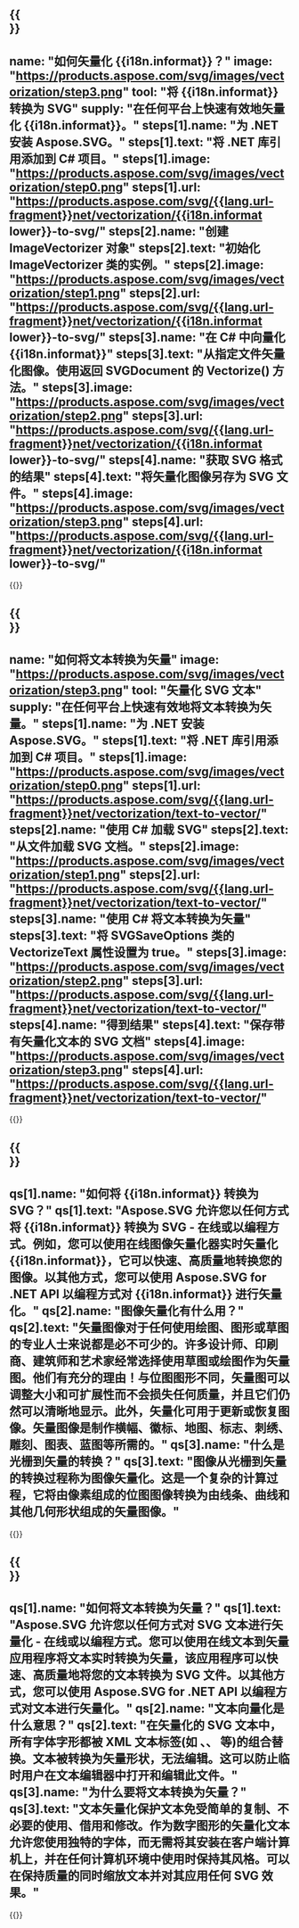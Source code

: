 ﻿---
meta: true
translation: true
deploy: false
---

{{<section howto>}}
---
name: "如何矢量化 {{i18n.informat}}？"
image: "https://products.aspose.com/svg/images/vectorization/step3.png"
tool: "将 {{i18n.informat}} 转换为 SVG"
supply: "在任何平台上快速有效地矢量化 {{i18n.informat}}。"
steps[1].name: "为 .NET 安装 Aspose.SVG。"
steps[1].text: "将 .NET 库引用添加到 C# 项目。"
steps[1].image: "https://products.aspose.com/svg/images/vectorization/step0.png"
steps[1].url: "https://products.aspose.com/svg/{{lang.url-fragment}}net/vectorization/{{i18n.informat lower}}-to-svg/"
steps[2].name: "创建 ImageVectorizer 对象"
steps[2].text: "初始化 ImageVectorizer 类的实例。"
steps[2].image: "https://products.aspose.com/svg/images/vectorization/step1.png"
steps[2].url: "https://products.aspose.com/svg/{{lang.url-fragment}}net/vectorization/{{i18n.informat lower}}-to-svg/"
steps[3].name: "在 C# 中向量化 {{i18n.informat}}"
steps[3].text: "从指定文件矢量化图像。使用返回 SVGDocument 的 Vectorize() 方法。"
steps[3].image: "https://products.aspose.com/svg/images/vectorization/step2.png"
steps[3].url: "https://products.aspose.com/svg/{{lang.url-fragment}}net/vectorization/{{i18n.informat lower}}-to-svg/"
steps[4].name: "获取 SVG 格式的结果"
steps[4].text: "将矢量化图像另存为 SVG 文件。"
steps[4].image: "https://products.aspose.com/svg/images/vectorization/step3.png"
steps[4].url: "https://products.aspose.com/svg/{{lang.url-fragment}}net/vectorization/{{i18n.informat lower}}-to-svg/"
---

{{<import path="/meta/schemas.md" section="howto">}}

{{<section howto-text>}}
---
name: "如何将文本转换为矢量"
image: "https://products.aspose.com/svg/images/vectorization/step3.png"
tool: "矢量化 SVG 文本"
supply: "在任何平台上快速有效地将文本转换为矢量。"
steps[1].name: "为 .NET 安装 Aspose.SVG。"
steps[1].text: "将 .NET 库引用添加到 C# 项目。"
steps[1].image: "https://products.aspose.com/svg/images/vectorization/step0.png"
steps[1].url: "https://products.aspose.com/svg/{{lang.url-fragment}}net/vectorization/text-to-vector/"
steps[2].name: "使用 C# 加载 SVG"
steps[2].text: "从文件加载 SVG 文档。"
steps[2].image: "https://products.aspose.com/svg/images/vectorization/step1.png"
steps[2].url: "https://products.aspose.com/svg/{{lang.url-fragment}}net/vectorization/text-to-vector/"
steps[3].name: "使用 C# 将文本转换为矢量"
steps[3].text: "将 SVGSaveOptions 类的 VectorizeText 属性设置为 true。"
steps[3].image: "https://products.aspose.com/svg/images/vectorization/step2.png"
steps[3].url: "https://products.aspose.com/svg/{{lang.url-fragment}}net/vectorization/text-to-vector/"
steps[4].name: "得到结果"
steps[4].text: "保存带有矢量化文本的 SVG 文档"
steps[4].image: "https://products.aspose.com/svg/images/vectorization/step3.png"
steps[4].url: "https://products.aspose.com/svg/{{lang.url-fragment}}net/vectorization/text-to-vector/"
---

{{<import path="/meta/schemas.md" section="howto">}}

{{<section faq>}}
---
qs[1].name: "如何将 {{i18n.informat}} 转换为 SVG？"
qs[1].text: "Aspose.SVG 允许您以任何方式将 {{i18n.informat}} 转换为 SVG - 在线或以编程方式。例如，您可以使用在线图像矢量化器实时矢量化 {{i18n.informat}}，它可以快速、高质量地转换您的图像。以其他方式，您可以使用 Aspose.SVG for .NET API 以编程方式对 {{i18n.informat}} 进行矢量化。"
qs[2].name: "图像矢量化有什么用？"
qs[2].text: "矢量图像对于任何使用绘图、图形或草图的专业人士来说都是必不可少的。许多设计师、印刷商、建筑师和艺术家经常选择使用草图或绘图作为矢量图。他们有充分的理由！与位图图形不同，矢量图可以调整大小和可扩展性而不会损失任何质量，并且它们仍然可以清晰地显示。此外，矢量化可用于更新或恢复图像。矢量图像是制作横幅、徽标、地图、标志、刺绣、雕刻、图表、蓝图等所需的。"
qs[3].name: "什么是光栅到矢量的转换？"
qs[3].text: "图像从光栅到矢量的转换过程称为图像矢量化。这是一个复杂的计算过程，它将由像素组成的位图图像转换为由线条、曲线和其他几何形状组成的矢量图像。"
---

{{<import path="/meta/schemas.md" section="faq">}}

{{<section faq-text>}}
---
qs[1].name: "如何将文本转换为矢量？"
qs[1].text: "Aspose.SVG 允许您以任何方式对 SVG 文本进行矢量化 - 在线或以编程方式。您可以使用在线文本到矢量应用程序将文本实时转换为矢量，该应用程序可以快速、高质量地将您的文本转换为 SVG 文件。以其他方式，您可以使用 Aspose.SVG for .NET API 以编程方式对文本进行矢量化。"
qs[2].name: "文本向量化是什么意思？"
qs[2].text: "在矢量化的 SVG 文本中，所有字体字形都被 XML 文本标签(如 <path>、<use>、<g> 等)的组合替换。文本被转换为矢量形状，无法编辑。这可以防止临时用户在文本编辑器中打开和编辑此文件。"
qs[3].name: "为什么要将文本转换为矢量？"
qs[3].text: "文本矢量化保护文本免受简单的复制、不必要的使用、借用和修改。作为数字图形的矢量化文本允许您使用独特的字体，而无需将其安装在客户端计算机上，并在任何计算机环境中使用时保持其风格。可以在保持质量的同时缩放文本并对其应用任何 SVG 效果。"
---

{{<import path="/meta/schemas.md" section="faq">}}

